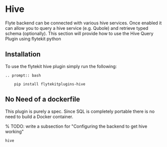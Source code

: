 # Hive



Flyte backend can be connected with various hive services. Once enabled it can allow you to query a hive service (e.g. Qubole) and retrieve typed schema (optionally).
This section will provide how to use the Hive Query Plugin using flytekit python

## Installation

To use the flytekit hive plugin simply run the following:

```{eval-rst}
.. prompt:: bash

    pip install flytekitplugins-hive
```

## No Need of a dockerfile

This plugin is purely a spec. Since SQL is completely portable there is no need to build a Docker container.

% TODO: write a subsection for "Configuring the backend to get hive working"

```{auto-examples-toc}
hive
```
